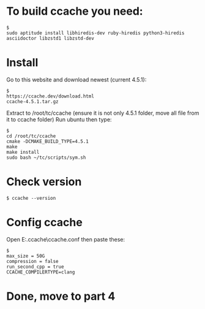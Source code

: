 # To build ccache you need:

	$ 
	sudo aptitude install libhiredis-dev ruby-hiredis python3-hiredis asciidoctor libzstd1 libzstd-dev
      
# Install
  
  Go to this website and download newest (current 4.5.1):
    
    $ 
    https://ccache.dev/download.html
    ccache-4.5.1.tar.gz

  Extract to /root/tc/ccache (ensure it is not only 4.5.1 folder, move all file from it to ccache folder)
  Run ubuntu then type:
  
  	$ 
	cd /root/tc/ccache 
	cmake -DCMAKE_BUILD_TYPE=4.5.1
	make
	make install
	sudo bash ~/tc/scripts/sym.sh


# Check version

	$ ccache --version
	
# Config ccache 


Open E:\.ccache\ccache.conf then paste these:

	$ 
	max_size = 50G
	compression = false
	run_second_cpp = true
	CCACHE_COMPILERTYPE=clang
	



# Done, move to part 4
